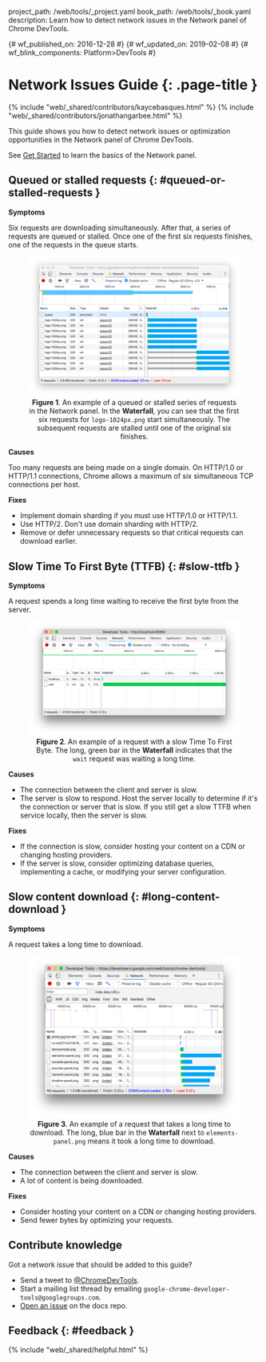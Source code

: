 project_path: /web/tools/_project.yaml
book_path: /web/tools/_book.yaml
description: Learn how to detect network issues in the Network panel of Chrome DevTools.

{# wf_published_on: 2016-12-28 #}
{# wf_updated_on: 2019-02-08 #}
{# wf_blink_components: Platform>DevTools #}

<style>
figcaption {
  text-align: center;
}
</style>

# Network Issues Guide {: .page-title }

{% include "web/_shared/contributors/kaycebasques.html" %}
{% include "web/_shared/contributors/jonathangarbee.html" %}

This guide shows you how to detect network issues or optimization opportunities
in the Network panel of Chrome DevTools.

See [Get Started](../network-performance) to learn the basics of the Network
panel.

## Queued or stalled requests {: #queued-or-stalled-requests }

**Symptoms**

Six requests are downloading simultaneously. After that, a series of requests
are queued or stalled. Once one of the first six requests finishes, one
of the requests in the queue starts.

<figure>
  <img src="imgs/stalled.png"
    alt="An example of a queued or stalled series in the Network panel.">
  <figcaption>
    <b>Figure 1</b>. An example of a queued or stalled series of requests
    in the Network panel. In the <b>Waterfall</b>, you can see that the
    first six requests for <code>logo-1024px.png</code> start
    simultaneously. The subsequent requests are stalled until one of the
    original six finishes.</figcaption>
</figure>

**Causes**

Too many requests are being made on a single domain. On HTTP/1.0 or HTTP/1.1
connections, Chrome allows a maximum of six simultaneous TCP connections per
host.

**Fixes**

* Implement domain sharding if you must use HTTP/1.0 or HTTP/1.1.
* Use HTTP/2. Don't use domain sharding with HTTP/2.
* Remove or defer unnecessary requests so that critical requests can download
  earlier.

## Slow Time To First Byte (TTFB) {: #slow-ttfb }

**Symptoms**

A request spends a long time waiting to receive the first byte
from the server.

<figure>
  <img src="imgs/slow-ttfb.png"
    alt="An example of a request with a slow Time To First Byte.">
  <figcaption>
    <b>Figure 2</b>. An example of a request with a slow Time To First Byte.
    The long, green bar in the <b>Waterfall</b> indicates that the
    <code>wait</code> request was waiting a long time.
</figure>

**Causes**

* The connection between the client and server is slow.
* The server is slow to respond. Host the server locally to determine if it's
  the connection or server that is slow. If you still get a slow TTFB when
  service locally, then the server is slow.

**Fixes**

* If the connection is slow, consider hosting your content on a CDN or
  changing hosting providers.
* If the server is slow, consider optimizing database queries, implementing
  a cache, or modifying your server configuration.

## Slow content download {: #long-content-download }

**Symptoms**

A request takes a long time to download.

<figure>
  <img src="imgs/slow-content-download.png"
    alt="An example of a request that takes a long time to download.">
  <figcaption>
    <b>Figure 3</b>. An example of a request that takes a long time to
    download. The long, blue bar in the <b>Waterfall</b> next to
    <code>elements-panel.png</code> means it took a long time
    to download.
</figure>

**Causes**

* The connection between the client and server is slow.
* A lot of content is being downloaded.

**Fixes**

* Consider hosting your content on a CDN or changing hosting providers.
* Send fewer bytes by optimizing your requests.

## Contribute knowledge

Got a network issue that should be added to this guide?

* Send a tweet to [@ChromeDevTools][tweet].
* Start a mailing list thread by emailing
  `google-chrome-developer-tools@googlegroups.com`.
* [Open an issue][issue] on the docs repo.

[tweet]: https://twitter.com/intent/tweet?text=@ChromeDevTools%20[Network%20Issues%20Guide%20Suggestion]
[issue]: https://github.com/google/WebFundamentals/issues/new?title=[DevTools%20Network%20Issues%20Guide%20Suggestion]

## Feedback {: #feedback }

{% include "web/_shared/helpful.html" %}
